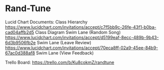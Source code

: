 # Rand-Tune

Lucid Chart Documents:
Class Hierarchy https://www.lucidchart.com/invitations/accept/c7f5bb9c-26fe-43f1-b0ba-cad04affb2d5
Class Diagram
Swim Lane (Random Song) https://www.lucidchart.com/invitations/accept/d5199eaf-8ecc-489b-9b43-6d3b9506fb2e
Swim Lane (Leave Review) https://www.lucidchart.com/invitations/accept/70eca8ff-02a9-45ee-84b9-67ac0d388af8
Swim Lane (View Feedback) 


Trello Board: https://trello.com/b/Ku8cokmZ/randtune
